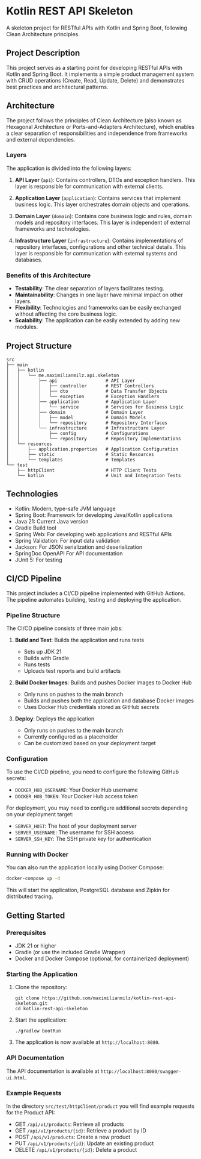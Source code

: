 # Kotlin REST API Skeleton

A skeleton project for RESTful APIs with Kotlin and Spring Boot, following Clean Architecture principles.

## Project Description

This project serves as a starting point for developing RESTful APIs with Kotlin and Spring Boot. It implements a simple product management system with CRUD operations (Create, Read, Update, Delete) and demonstrates best practices and architectural patterns.

## Architecture

The project follows the principles of Clean Architecture (also known as Hexagonal Architecture or Ports-and-Adapters Architecture), which enables a clear separation of responsibilities and independence from frameworks and external dependencies.

### Layers

The application is divided into the following layers:

1. **API Layer** (`api`): Contains controllers, DTOs and exception handlers. This layer is responsible for communication with external clients.

2. **Application Layer** (`application`): Contains services that implement business logic. This layer orchestrates domain objects and operations.

3. **Domain Layer** (`domain`): Contains core business logic and rules, domain models and repository interfaces. This layer is independent of external frameworks and technologies.

4. **Infrastructure Layer** (`infrastructure`): Contains implementations of repository interfaces, configurations and other technical details. This layer is responsible for communication with external systems and databases.

### Benefits of this Architecture

- **Testability**: The clear separation of layers facilitates testing.
- **Maintainability**: Changes in one layer have minimal impact on other layers.
- **Flexibility**: Technologies and frameworks can be easily exchanged without affecting the core business logic.
- **Scalability**: The application can be easily extended by adding new modules.

## Project Structure

```
src
├── main
│   ├── kotlin
│   │   └── me.maximilianmilz.api.skeleton
│   │       ├── api                  # API Layer
│   │       │   ├── controller       # REST Controllers
│   │       │   ├── dto              # Data Transfer Objects
│   │       │   └── exception        # Exception Handlers
│   │       ├── application          # Application Layer
│   │       │   └── service          # Services for Business Logic
│   │       ├── domain               # Domain Layer
│   │       │   ├── model            # Domain Models
│   │       │   └── repository       # Repository Interfaces
│   │       └── infrastructure       # Infrastructure Layer
│   │           ├── config           # Configurations
│   │           └── repository       # Repository Implementations
│   └── resources
│       ├── application.properties   # Application Configuration
│       ├── static                   # Static Resources
│       └── templates                # Templates
└── test
    ├── httpClient                   # HTTP Client Tests
    └── kotlin                       # Unit and Integration Tests
```

## Technologies

- Kotlin: Modern, type-safe JVM language
- Spring Boot: Framework for developing Java/Kotlin applications
- Java 21: Current Java version
- Gradle Build tool
- Spring Web: For developing web applications and RESTful APIs
- Spring Validation: For input data validation
- Jackson: For JSON serialization and deserialization
- SpringDoc OpenAPI For API documentation
- JUnit 5: For testing

## CI/CD Pipeline

This project includes a CI/CD pipeline implemented with GitHub Actions. The pipeline automates building, testing and deploying the application.

### Pipeline Structure

The CI/CD pipeline consists of three main jobs:

1. **Build and Test**: Builds the application and runs tests
   - Sets up JDK 21
   - Builds with Gradle
   - Runs tests
   - Uploads test reports and build artifacts

2. **Build Docker Images**: Builds and pushes Docker images to Docker Hub
   - Only runs on pushes to the main branch
   - Builds and pushes both the application and database Docker images
   - Uses Docker Hub credentials stored as GitHub secrets

3. **Deploy**: Deploys the application
   - Only runs on pushes to the main branch
   - Currently configured as a placeholder
   - Can be customized based on your deployment target

### Configuration

To use the CI/CD pipeline, you need to configure the following GitHub secrets:

- `DOCKER_HUB_USERNAME`: Your Docker Hub username
- `DOCKER_HUB_TOKEN`: Your Docker Hub access token

For deployment, you may need to configure additional secrets depending on your deployment target:

- `SERVER_HOST`: The host of your deployment server
- `SERVER_USERNAME`: The username for SSH access
- `SERVER_SSH_KEY`: The SSH private key for authentication

### Running with Docker

You can also run the application locally using Docker Compose:

```bash
docker-compose up -d
```

This will start the application, PostgreSQL database and Zipkin for distributed tracing.

## Getting Started

### Prerequisites

- JDK 21 or higher
- Gradle (or use the included Gradle Wrapper)
- Docker and Docker Compose (optional, for containerized deployment)

### Starting the Application

1. Clone the repository:
   ```
   git clone https://github.com/maximilianmilz/kotlin-rest-api-skeleton.git
   cd kotlin-rest-api-skeleton
   ```

2. Start the application:
   ```
   ./gradlew bootRun
   ```

3. The application is now available at `http://localhost:8080`.

### API Documentation

The API documentation is available at `http://localhost:8080/swagger-ui.html`.

### Example Requests

In the directory `src/test/httpClient/product` you will find example requests for the Product API:

- GET `/api/v1/products`: Retrieve all products
- GET `/api/v1/products/{id}`: Retrieve a product by ID
- POST `/api/v1/products`: Create a new product
- PUT `/api/v1/products/{id}`: Update an existing product
- DELETE `/api/v1/products/{id}`: Delete a product
